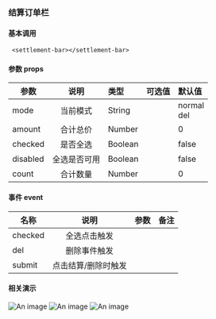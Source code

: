 ###  结算订单栏

#### 基本调用
``` 
 <settlement-bar></settlement-bar>
```
#### 参数 props
| 参数        | 说明           | 类型   | 可选值 | 默认值
| ------------- |:-------------:| :-----| :-----| :-----|
|mode           | 当前模式      | String|       |   normal<br>del   |
|amount         | 合计总价      | Number|       |    0  |
|checked        | 是否全选      | Boolean |     | false |
|disabled       | 全选是否可用     | Boolean |     | false |
|count          | 合计数量        | Number |    | 0     |

#### 事件 event
| 名称          |  说明         | 参数   | 备注|
| ------------- |:-------------:| :-----| :-----| 
|checked       |  全选点击触发 |       |      |
|del       |  删除事件触发 |       |     |
|submit       |  点击结算/删除时触发 |  |     |

#### 相关演示
![An image](../../../docs/img/settlementBar_0.png)
![An image](../../../docs/img/settlementBar_1.png)
![An image](../../../docs/img/settlementBar_2.png)
